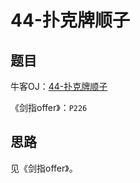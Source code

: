 # 44-扑克牌顺子

## 题目

牛客OJ：[44-扑克牌顺子](https://www.nowcoder.com/practice/762836f4d43d43ca9deb273b3de8e1f4?tpId=13&tqId=11198&rp=1&ru=/ta/coding-interviews&qru=/ta/coding-interviews/question-ranking)


《剑指offer》：`P226`

## 思路
见《剑指offer》。